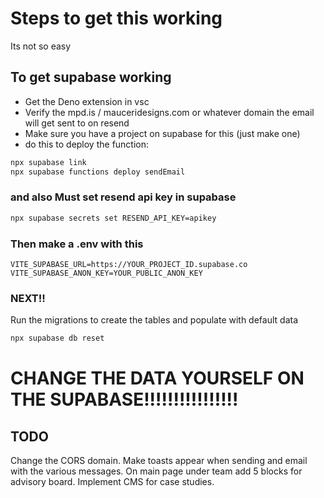# Steps to get this working

Its not so easy

## To get supabase working

- Get the Deno extension in vsc
- Verify the mpd.is / mauceridesigns.com or whatever domain the email will get sent to on resend
- Make sure you have a project on supabase for this (just make one)
- do this to deploy the function:
  
```cmd
npx supabase link
npx supabase functions deploy sendEmail
```

### and also Must set resend api key in supabase

```cmd
npx supabase secrets set RESEND_API_KEY=apikey
```

### Then make a .env with this

```env
VITE_SUPABASE_URL=https://YOUR_PROJECT_ID.supabase.co
VITE_SUPABASE_ANON_KEY=YOUR_PUBLIC_ANON_KEY
```

### NEXT!!

Run the migrations to create the tables and populate with default data

```cmd
npx supabase db reset
```

# CHANGE THE DATA YOURSELF ON THE SUPABASE!!!!!!!!!!!!!!!!

## TODO

Change the CORS domain.
Make toasts appear when sending and email with the various messages.
On main page under team add 5 blocks for advisory board.
Implement CMS for case studies.
